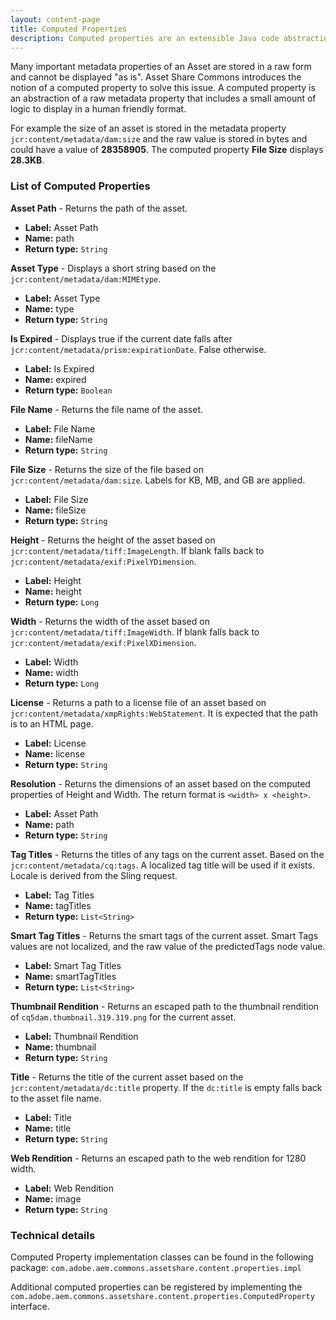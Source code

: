 ```yaml
---
layout: content-page
title: Computed Properties
description: Computed properties are an extensible Java code abstraction that allows for attributes drive by business logic, to be accessed in HTL as "normal" asset metadata properties.
---
```


Many important metadata properties of an Asset are stored in a raw form and cannot be displayed "as is". Asset Share Commons introduces the notion of a computed property to solve this issue. A computed property is an abstraction of a raw metadata property that includes a small amount of logic to display in a human friendly format.

For example the size of an asset is stored in the metadata property `jcr:content/metadata/dam:size` and the raw value is stored in bytes and could have a value of **28358905**. The computed property **File Size** displays **28.3KB**.

### List of Computed Properties

**Asset Path** - Returns the path of the asset.

* **Label:** Asset Path
* **Name:** path
* **Return type:** `String`

**Asset Type** - Displays a short string based on the `jcr:content/metadata/dam:MIMEtype`.

* **Label:** Asset Type
* **Name:** type
* **Return type:** `String`

**Is Expired** - Displays true if the current date falls after `jcr:content/metadata/prism:expirationDate`. False otherwise.

* **Label:** Is Expired
* **Name:** expired
* **Return type:** `Boolean`

**File Name** - Returns the file name of the asset.

* **Label:** File Name
* **Name:** fileName
* **Return type:** `String`

**File Size** - Returns the size of the file based on `jcr:content/metadata/dam:size`. Labels for KB, MB, and GB are applied.

* **Label:** File Size
* **Name:** fileSize
* **Return type:** `String`

**Height** - Returns the height of the asset based on `jcr:content/metadata/tiff:ImageLength`. If blank falls back to `jcr:content/metadata/exif:PixelYDimension`.

* **Label:** Height
* **Name:** height
* **Return type:** `Long`

**Width** - Returns the width of the asset based on `jcr:content/metadata/tiff:ImageWidth`. If blank falls back to `jcr:content/metadata/exif:PixelXDimension`.

* **Label:** Width
* **Name:** width
* **Return type:** `Long`

**License** - Returns a path to a license file of an asset based on `jcr:content/metadata/xmpRights:WebStatement`. It is expected that the path is to an HTML page.

* **Label:** License
* **Name:** license
* **Return type:** `String`

**Resolution** - Returns the dimensions of an asset based on the computed properties of Height and Width. The return format is `<width> x <height>`.

* **Label:** Asset Path
* **Name:** path
* **Return type:** `String`

**Tag Titles** - Returns the titles of any tags on the current asset. Based on the `jcr:content/metadata/cq:tags`. A localized tag title will be used if it exists. Locale is derived from the Sling request.

* **Label:** Tag Titles
* **Name:** tagTitles
* **Return type:** `List<String>`

**Smart Tag Titles** - Returns the smart tags of the current asset. Smart Tags values are not localized, and the raw value of the predictedTags node value.

* **Label:** Smart Tag Titles
* **Name:** smartTagTitles
* **Return type:** `List<String>`

**Thumbnail Rendition** - Returns an escaped path to the thumbnail rendition of `cq5dam.thumbnail.319.319.png` for the current asset.

* **Label:** Thumbnail Rendition
* **Name:** thumbnail
* **Return type:** `String`

**Title** - Returns the title of the current asset based on the `jcr:content/metadata/dc:title` property. If the `dc:title` is empty falls back to the asset file name.

* **Label:** Title
* **Name:** title
* **Return type:** `String`

**Web Rendition** - Returns an escaped path to the web rendition for 1280 width. 

* **Label:** Web Rendition
* **Name:** image
* **Return type:** `String`

### Technical details

Computed Property implementation classes can be found in the following package: `com.adobe.aem.commons.assetshare.content.properties.impl`

Additional computed properties can be registered by implementing the `com.adobe.aem.commons.assetshare.content.properties.ComputedProperty` interface.
